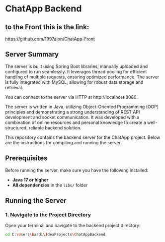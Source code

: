 # ChatApp Backend

## to the Front this is the link:
https://github.com/1997alon/ChatApp-Front

## Server Summary

The server is built using Spring Boot libraries, manually uploaded and configured to run seamlessly. 
It leverages thread pooling for efficient handling of multiple requests, ensuring optimized performance. 
The server is fully integrated with MySQL, allowing for robust data storage and retrieval.

You can connect to the server via HTTP at http://localhost:8080.

The server is written in Java, 
utilizing Object-Oriented Programming (OOP) principles and demonstrating a strong understanding of REST API development and socket communication.
It was developed with a combination of online resources and personal knowledge to create a well-structured,
reliable backend solution.




This repository contains the backend server for the ChatApp project. Below are the instructions for compiling and running the server.

## Prerequisites

Before running the server, make sure you have the following installed:
- **Java 17 or higher**
- **All dependencies** in the `libs/` folder

## Running the Server

### 1. Navigate to the Project Directory

Open your terminal and navigate to the backend project directory:

```bash
cd C:\Users\bardi\IdeaProjects\ChatAppBackend
